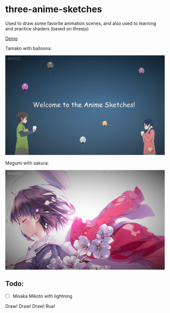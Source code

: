 # three-anime-sketches

Used to draw some favorite animation scenes, and also used to learning and practice shaders (based on threejs)

[Demo](https://todaylg.github.io/three-anime-sketches/index)

Tamako with balloons:

![image](https://github.com/todaylg/three-anime-sketches/blob/master/intro/page1.png)

Megumi with sakura:

![image](https://github.com/todaylg/three-anime-sketches/blob/master/intro/page2.png)

## Todo:

- [ ] Misaka Mikoto with lightning

Draw! Draw! Draw! Rua!
